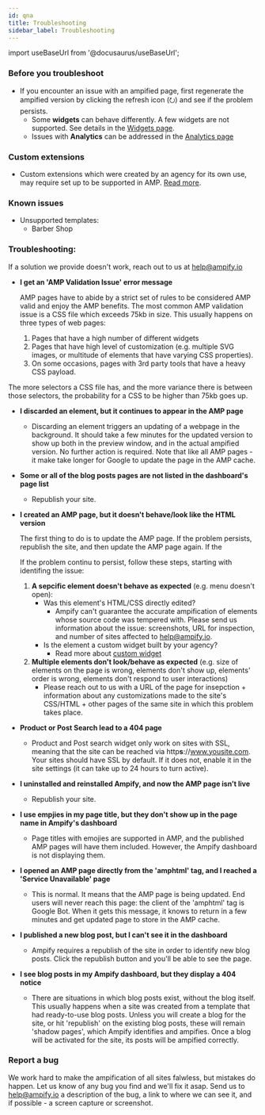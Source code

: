 ```yaml
---
id: qna
title: Troubleshooting
sidebar_label: Troubleshooting
---
```

import useBaseUrl from '@docusaurus/useBaseUrl'; 

### Before you troubleshoot
* If you encounter an issue with an ampified page, first regenerate the ampified version by clicking the refresh icon (&#11118;) and see if the problem persists.
    * Some **widgets** can behave differently. A few widgets are not supported. See details in the [Widgets page](/docs/widgets).
    * Issues with **Analytics** can be addressed in the [Analytics page](/docs/analytics)

### Custom extensions
* Custom extensions which were created by an agency for its own use, may require set up to be supported in AMP. [Read more](/docs/customized_sites#custom-built-widgets).

### Known issues
* Unsupported templates:
    * Barber Shop

### Troubleshooting:
If a solution we provide doesn't work, reach out to us at help@ampify.io

* **I get an 'AMP Validation Issue' error message**

    AMP pages have to abide by a strict set of rules to be considered AMP valid and enjoy the AMP benefits. The most common AMP validation issue is a CSS file which exceeds 75kb in size. This usually happens on three types of web pages:

    1. Pages that have a high number of different widgets
    2. Pages that have high level of customization (e.g. multiple SVG images, or multitude of elements that have varying CSS properties).
    3. On some occasions, pages with 3rd party tools that have a heavy CSS payload.

The more selectors a CSS file has, and the more variance there is between those selectors, the probability for a CSS to be higher than 75kb goes up. 

* **I discarded an element, but it continues to appear in the AMP page**
    * Discarding an element triggers an updating of a webpage in the background. It should take a few minutes for the updated version to show up both in the preview window, and in the actual ampified version. No further action is required. Note that like all AMP pages - it make take longer for Google to update the page in the AMP cache. 

* **Some or all of the blog posts pages are not listed in the dashboard's page list**
    * Republish your site.

* **I created an AMP page, but it doesn't behave/look like the HTML version**

    The first thing to do is to update the AMP page. If the problem persists, republish the site, and then update the AMP page again. If the  
    
    If the problem continu to persist, follow these steps, starting with identifing the issue:
    1. **A sepcific element doesn't behave as expected** (e.g. menu doesn't open):
        * Was this element's HTML/CSS directly edited?
            * Ampify can't guarantee the accurate ampification of elements whose source code was tempered with. Please send us information about the issue: screenshots, URL for inspection, and number of sites affected to help@ampify.io.
        * Is the element a custom widget built by your agency?
            * Read more about [custom widget](/docs/customized_sites#custom-widgets)
    2. **Multiple elements don't look/behave as expected** (e.g. size of elements on the page is wrong, elements don't show up, elements' order is wrong, elements don't respond to user interactions)
        * Please reach out to us with a URL of the page for insepction + information about any customizations made to the site's CSS/HTML + other pages of the same site in which this problem takes place. 

* **Product or Post Search lead to a 404 page**
    * Product and Post search widget only work on sites with SSL, meaning that the site can be reached via http**s**://www.yousite.com. Your sites should have SSL by default. If it does not, enable it in the site settings (it can take up to 24 hours to turn active).

* **I uninstalled and reinstalled Ampify, and now the AMP page isn’t live**
    * Republish your site.

* **I use empjies in my page title, but they don't show up in the page name in Ampify's dashboard**
    * Page titles with emojies are supported in AMP, and the published AMP pages will have them included. However, the Ampify dashboard is not displaying them.

* **I opened an AMP page directly from the 'amphtml' tag, and I reached a 'Service Unavailable' page**
    * This is normal. It means that the AMP page is being updated. End users will never reach this page: the client of the 'amphtml' tag is Google Bot. When it gets this message, it knows to return in a few minutes and get updated page to store in the AMP cache.

* **I published a new blog post, but I can't see it in the dashboard**
    * Ampify requires a republish of the site in order to identify new blog posts. Click the republish button and you'll be able to see the page. 
* **I see blog posts in my Ampify dashboard, but they display a 404 notice**
    * There are situations in which blog posts exist, without the blog itself. This usually happens when a site was created from a template that had ready-to-use blog posts. Unless you will create a blog for the site, or hit 'republish' on the existing blog posts, these will remain 'shadow pages', which Ampify identifies and ampifies. Once a blog will be activated for the site, its posts will be ampified correctly. 


### Report a bug
We work hard to make the ampification of all sites falwless, but mistakes do happen. Let us know of any bug you find and we'll fix it asap.
Send us to help@ampify.io a description of the bug, a link to where we can see it, and if possible - a screen capture or screenshot.



